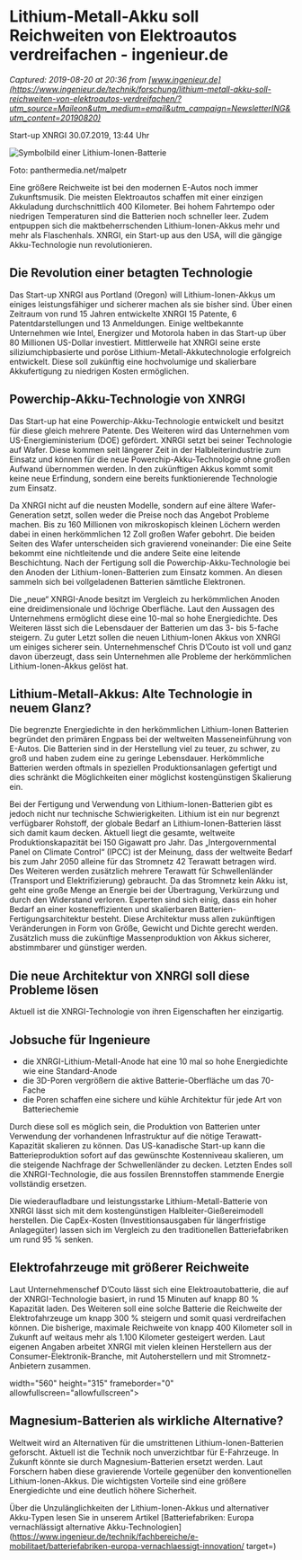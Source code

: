 # Lithium-Metall-Akku soll Reichweiten von Elektroautos verdreifachen - ingenieur.de

_Captured: 2019-08-20 at 20:36 from [www.ingenieur.de](https://www.ingenieur.de/technik/forschung/lithium-metall-akku-soll-reichweiten-von-elektroautos-verdreifachen/?utm_source=Maileon&utm_medium=email&utm_campaign=NewsletterING&utm_content=20190820)_

Start-up XNRGI  30.07.2019, 13:44 Uhr

![Symbolbild einer Lithium-Ionen-Batterie](https://www.ingenieur.de/wp-content/uploads/2019/07/Li-Ion-Akku_B171009428_malpetr-e1564487075449-980x490.jpg)

Foto: panthermedia.net/malpetr

Eine größere Reichweite ist bei den modernen E-Autos noch immer Zukunftsmusik. Die meisten Elektroautos schaffen mit einer einzigen Akkuladung durchschnittlich 400 Kilometer. Bei hohem Fahrtempo oder niedrigen Temperaturen sind die Batterien noch schneller leer. Zudem entpuppen sich die maktbeherrschenden Lithium-Ionen-Akkus mehr und mehr als Flaschenhals. XNRGI, ein Start-up aus den USA, will die gängige Akku-Technologie nun revolutionieren.

## Die Revolution einer betagten Technologie

Das Start-up XNRGI aus Portland (Oregon) will Lithium-Ionen-Akkus um einiges leistungsfähiger und sicherer machen als sie bisher sind. Über einen Zeitraum von rund 15 Jahren entwickelte XNRGI 15 Patente, 6 Patentdarstellungen und 13 Anmeldungen. Einige weltbekannte Unternehmen wie Intel, Energizer und Motorola haben in das Start-up über 80 Millionen US-Dollar investiert. Mittlerweile hat XNRGI seine erste siliziumchipbasierte und poröse Lithium-Metall-Akkutechnologie erfolgreich entwickelt. Diese soll zukünftig eine hochvolumige und skalierbare Akkufertigung zu niedrigen Kosten ermöglichen.

## Powerchip-Akku-Technologie von XNRGI

Das Start-up hat eine Powerchip-Akku-Technologie entwickelt und besitzt für diese gleich mehrere Patente. Des Weiteren wird das Unternehmen vom US-Energieministerium (DOE) gefördert. XNRGI setzt bei seiner Technologie auf Wafer. Diese kommen seit längerer Zeit in der Halbleiterindustrie zum Einsatz und können für die neue Powerchip-Akku-Technologie ohne großen Aufwand übernommen werden. In den zukünftigen Akkus kommt somit keine neue Erfindung, sondern eine bereits funktionierende Technologie zum Einsatz.

Da XNRGI nicht auf die neusten Modelle, sondern auf eine ältere Wafer-Generation setzt, sollen weder die Preise noch das Angebot Probleme machen. Bis zu 160 Millionen von mikroskopisch kleinen Löchern werden dabei in einen herkömmlichen 12 Zoll großen Wafer gebohrt. Die beiden Seiten des Wafer unterscheiden sich gravierend voneinander: Die eine Seite bekommt eine nichtleitende und die andere Seite eine leitende Beschichtung. Nach der Fertigung soll die Powerchip-Akku-Technologie bei den Anoden der Lithium-Ionen-Batterien zum Einsatz kommen. An diesen sammeln sich bei vollgeladenen Batterien sämtliche Elektronen.

Die „neue“ XNRGI-Anode besitzt im Vergleich zu herkömmlichen Anoden eine dreidimensionale und löchrige Oberfläche. Laut den Aussagen des Unternehmens ermöglicht diese eine 10-mal so hohe Energiedichte. Des Weiteren lässt sich die Lebensdauer der Batterien um das 3- bis 5-fache steigern. Zu guter Letzt sollen die neuen Lithium-Ionen Akkus von XNRGI um einiges sicherer sein. Unternehmenschef Chris D’Couto ist voll und ganz davon überzeugt, dass sein Unternehmen alle Probleme der herkömmlichen Lithium-Ionen-Akkus gelöst hat.

## Lithium-Metall-Akkus: Alte Technologie in neuem Glanz?

Die begrenzte Energiedichte in den herkömmlichen Lithium-Ionen Batterien begründet den primären Engpass bei der weltweiten Masseneinführung von E-Autos. Die Batterien sind in der Herstellung viel zu teuer, zu schwer, zu groß und haben zudem eine zu geringe Lebensdauer. Herkömmliche Batterien werden oftmals in speziellen Produktionsanlagen gefertigt und dies schränkt die Möglichkeiten einer möglichst kostengünstigen Skalierung ein.

Bei der Fertigung und Verwendung von Lithium-Ionen-Batterien gibt es jedoch nicht nur technische Schwierigkeiten. Lithium ist ein nur begrenzt verfügbarer Rohstoff, der globale Bedarf an Lithium-Ionen-Batterien lässt sich damit kaum decken. Aktuell liegt die gesamte, weltweite Produktionskapazität bei 150 Gigawatt pro Jahr. Das „Intergovernmental Panel on Climate Control“ (IPCC) ist der Meinung, dass der weltweite Bedarf bis zum Jahr 2050 alleine für das Stromnetz 42 Terawatt betragen wird. Des Weiteren werden zusätzlich mehrere Terawatt für Schwellenländer (Transport und Elektrifizierung) gebraucht. Da das Stromnetz kein Akku ist, geht eine große Menge an Energie bei der Übertragung, Verkürzung und durch den Widerstand verloren. Experten sind sich einig, dass ein hoher Bedarf an einer kosteneffizienten und skalierbaren Batterien-Fertigungsarchitektur besteht. Diese Architektur muss allen zukünftigen Veränderungen in Form von Größe, Gewicht und Dichte gerecht werden. Zusätzlich muss die zukünftige Massenproduktion von Akkus sicherer, abstimmbarer und günstiger werden.

## Die neue Architektur von XNRGI soll diese Probleme lösen

Aktuell ist die XNRGI-Technologie von ihren Eigenschaften her einzigartig.

## Jobsuche für Ingenieure

  * die XNRGI-Lithium-Metall-Anode hat eine 10 mal so hohe Energiedichte wie eine Standard-Anode
  * die 3D-Poren vergrößern die aktive Batterie-Oberfläche um das 70-Fache
  * die Poren schaffen eine sichere und kühle Architektur für jede Art von Batteriechemie

Durch diese soll es möglich sein, die Produktion von Batterien unter Verwendung der vorhandenen Infrastruktur auf die nötige Terawatt-Kapazität skalieren zu können. Das US-kanadische Start-up kann die Batterieproduktion sofort auf das gewünschte Kostenniveau skalieren, um die steigende Nachfrage der Schwellenländer zu decken. Letzten Endes soll die XNRGI-Technologie, die aus fossilen Brennstoffen stammende Energie vollständig ersetzen.

Die wiederaufladbare und leistungsstarke Lithium-Metall-Batterie von XNRGI lässt sich mit dem kostengünstigen Halbleiter-Gießereimodell herstellen. Die CapEx-Kosten (Investitionsausgaben für längerfristige Anlagegüter) lassen sich im Vergleich zu den traditionellen Batteriefabriken um rund 95 % senken.

## Elektrofahrzeuge mit größerer Reichweite

Laut Unternehmenschef D’Couto lässt sich eine Elektroautobatterie, die auf der XNRGI-Technologie basiert, in rund 15 Minuten auf knapp 80 % Kapazität laden. Des Weiteren soll eine solche Batterie die Reichweite der Elektrofahrzeuge um knapp 300 % steigern und somit quasi verdreifachen können. Die bisherige, maximale Reichweite von knapp 400 Kilometer soll in Zukunft auf weitaus mehr als 1.100 Kilometer gesteigert werden. Laut eigenen Angaben arbeitet XNRGI mit vielen kleinen Herstellern aus der Consumer-Elektronik-Branche, mit Autoherstellern und mit Stromnetz-Anbietern zusammen.

width="560" height="315" frameborder="0" allowfullscreen="allowfullscreen"&gt;

## Magnesium-Batterien als wirkliche Alternative?

Weltweit wird an Alternativen für die umstrittenen Lithium-Ionen-Batterien geforscht. Aktuell ist die Technik noch unverzichtbar für E-Fahrzeuge. In Zukunft könnte sie durch Magnesium-Batterien ersetzt werden. Laut Forschern haben diese gravierende Vorteile gegenüber den konventionellen Lithium-Ionen-Akkus. Die wichtigsten Vorteile sind eine größere Energiedichte und eine deutlich höhere Sicherheit.

Über die Unzulänglichkeiten der Lithium-Ionen-Akkus und alternativer Akku-Typen lesen Sie in unserem Artikel [Batteriefabriken: Europa vernachlässigt alternative Akku-Technologien](https://www.ingenieur.de/technik/fachbereiche/e-mobilitaet/batteriefabriken-europa-vernachlaessigt-innovation/ target=)
